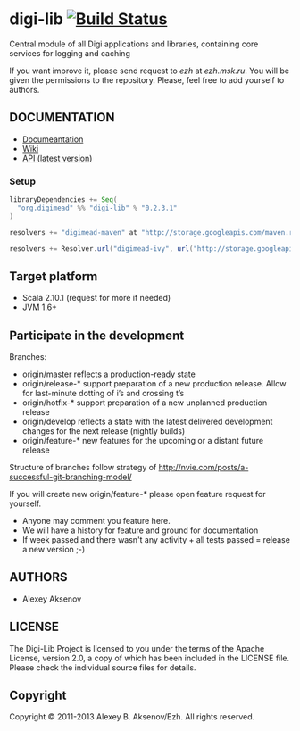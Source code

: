 digi-lib [![Build Status](https://travis-ci.org/ezh/digi-lib.png?branch=master)](https://travis-ci.org/ezh/digi-lib)
========

Central module of all Digi applications and libraries, containing core services for logging and caching

If you want improve it, please send request to _ezh_ at _ezh.msk.ru_. You will be given the permissions to the repository. Please, feel free to add yourself to authors.

DOCUMENTATION
-------------

* [Documeantation](http://ezh.github.com/digi-lib/)
* [Wiki](http://github.com/ezh/digi-lib/wiki)
* [API (latest version)](http://ezh.github.com/digi-lib/api/)

### Setup

```scala
libraryDependencies += Seq(
  "org.digimead" %% "digi-lib" % "0.2.3.1"
)

resolvers += "digimead-maven" at "http://storage.googleapis.com/maven.repository.digimead.org/"

resolvers += Resolver.url("digimead-ivy", url("http://storage.googleapis.com/ivy.repository.digimead.org/"))(Resolver.defaultIvyPatterns)
```

## Target platform

* Scala 2.10.1 (request for more if needed)
* JVM 1.6+

## Participate in the development ##

Branches:

* origin/master reflects a production-ready state
* origin/release-* support preparation of a new production release. Allow for last-minute dotting of i’s and crossing t’s
* origin/hotfix-* support preparation of a new unplanned production release
* origin/develop reflects a state with the latest delivered development changes for the next release (nightly builds)
* origin/feature-* new features for the upcoming or a distant future release

Structure of branches follow strategy of http://nvie.com/posts/a-successful-git-branching-model/

If you will create new origin/feature-* please open feature request for yourself.

* Anyone may comment you feature here.
* We will have a history for feature and ground for documentation
* If week passed and there wasn't any activity + all tests passed = release a new version ;-)

AUTHORS
-------

* Alexey Aksenov

LICENSE
-------

The Digi-Lib Project is licensed to you under the terms of
the Apache License, version 2.0, a copy of which has been
included in the LICENSE file.
Please check the individual source files for details.

Copyright
---------

Copyright ©  2011-2013 Alexey B. Aksenov/Ezh. All rights reserved.
